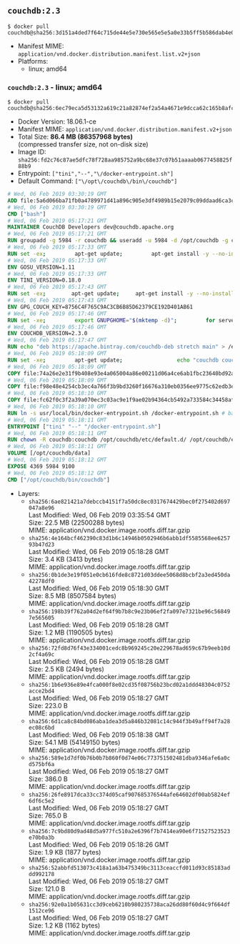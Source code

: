 ## `couchdb:2.3`

```console
$ docker pull couchdb@sha256:3d151a4ded7f64c715de44e5e730e565e5e5a0e33b5ff5b586dab4e0ce72db67
```

-	Manifest MIME: `application/vnd.docker.distribution.manifest.list.v2+json`
-	Platforms:
	-	linux; amd64

### `couchdb:2.3` - linux; amd64

```console
$ docker pull couchdb@sha256:6ec79eca5d53132a619c21a82874ef2a54a4671e9dcca62c165b8afc87eecfd8
```

-	Docker Version: 18.06.1-ce
-	Manifest MIME: `application/vnd.docker.distribution.manifest.v2+json`
-	Total Size: **86.4 MB (86357968 bytes)**  
	(compressed transfer size, not on-disk size)
-	Image ID: `sha256:fd2c76c87ae5dfc78f728aa985752a9bc68e37c07b51aaaab0677458825f88b9`
-	Entrypoint: `["tini","--","\/docker-entrypoint.sh"]`
-	Default Command: `["\/opt\/couchdb\/bin\/couchdb"]`

```dockerfile
# Wed, 06 Feb 2019 03:30:19 GMT
ADD file:5a6d066ba71fb0a4789971d41a896c905e3df4989b15e2079c09ddaad6ca3ccd in / 
# Wed, 06 Feb 2019 03:30:19 GMT
CMD ["bash"]
# Wed, 06 Feb 2019 05:17:21 GMT
MAINTAINER CouchDB Developers dev@couchdb.apache.org
# Wed, 06 Feb 2019 05:17:21 GMT
RUN groupadd -g 5984 -r couchdb && useradd -u 5984 -d /opt/couchdb -g couchdb couchdb
# Wed, 06 Feb 2019 05:17:33 GMT
RUN set -ex;         apt-get update;         apt-get install -y --no-install-recommends                 apt-transport-https                 ca-certificates                 dirmngr                 gnupg         ;         rm -rf /var/lib/apt/lists/*
# Wed, 06 Feb 2019 05:17:33 GMT
ENV GOSU_VERSION=1.11
# Wed, 06 Feb 2019 05:17:33 GMT
ENV TINI_VERSION=0.18.0
# Wed, 06 Feb 2019 05:17:43 GMT
RUN set -ex; 		apt-get update; 	apt-get install -y --no-install-recommends wget; 	rm -rf /var/lib/apt/lists/*; 		dpkgArch="$(dpkg --print-architecture | awk -F- '{ print $NF }')"; 		wget -O /usr/local/bin/gosu "https://github.com/tianon/gosu/releases/download/${GOSU_VERSION}/gosu-$dpkgArch"; 	wget -O /usr/local/bin/gosu.asc "https://github.com/tianon/gosu/releases/download/$GOSU_VERSION/gosu-$dpkgArch.asc"; 	export GNUPGHOME="$(mktemp -d)";         for server in $(shuf -e pgpkeys.mit.edu             ha.pool.sks-keyservers.net             hkp://p80.pool.sks-keyservers.net:80             pgp.mit.edu) ; do         gpg --batch --keyserver $server --recv-keys B42F6819007F00F88E364FD4036A9C25BF357DD4 && break || : ;         done; 	gpg --batch --verify /usr/local/bin/gosu.asc /usr/local/bin/gosu; 	rm -rf "$GNUPGHOME" /usr/local/bin/gosu.asc; 	chmod +x /usr/local/bin/gosu; 	gosu nobody true;     	wget -O /usr/local/bin/tini "https://github.com/krallin/tini/releases/download/v${TINI_VERSION}/tini-$dpkgArch"; 	wget -O /usr/local/bin/tini.asc "https://github.com/krallin/tini/releases/download/v${TINI_VERSION}/tini-$dpkgArch.asc"; 	export GNUPGHOME="$(mktemp -d)";         for server in $(shuf -e pgpkeys.mit.edu             ha.pool.sks-keyservers.net             hkp://p80.pool.sks-keyservers.net:80             pgp.mit.edu) ; do         gpg --batch --keyserver $server --recv-keys 595E85A6B1B4779EA4DAAEC70B588DFF0527A9B7 && break || : ;         done; 	gpg --batch --verify /usr/local/bin/tini.asc /usr/local/bin/tini; 	rm -rf "$GNUPGHOME" /usr/local/bin/tini.asc; 	chmod +x /usr/local/bin/tini;         apt-get purge -y --auto-remove wget; 	tini --version
# Wed, 06 Feb 2019 05:17:43 GMT
ENV GPG_COUCH_KEY=8756C4F765C9AC3CB6B85D62379CE192D401AB61
# Wed, 06 Feb 2019 05:17:46 GMT
RUN set -xe;         export GNUPGHOME="$(mktemp -d)";         for server in $(shuf -e pgpkeys.mit.edu             ha.pool.sks-keyservers.net             hkp://p80.pool.sks-keyservers.net:80             pgp.mit.edu) ; do                 gpg --batch --keyserver $server --recv-keys $GPG_COUCH_KEY && break || : ;         done;         gpg --batch --export $GPG_COUCH_KEY > /etc/apt/trusted.gpg.d/couchdb.gpg;         command -v gpgconf && gpgconf --kill all || :;         rm -rf "$GNUPGHOME";         apt-key list
# Wed, 06 Feb 2019 05:17:46 GMT
ENV COUCHDB_VERSION=2.3.0
# Wed, 06 Feb 2019 05:17:47 GMT
RUN echo "deb https://apache.bintray.com/couchdb-deb stretch main" > /etc/apt/sources.list.d/couchdb.list
# Wed, 06 Feb 2019 05:18:09 GMT
RUN set -xe;         apt-get update;                 echo "couchdb couchdb/mode select none" | debconf-set-selections;         DEBIAN_FRONTEND=noninteractive apt-get install -y --allow-downgrades --allow-remove-essential --allow-change-held-packages                 couchdb="$COUCHDB_VERSION"~stretch         ;         rmdir /var/lib/couchdb /var/log/couchdb;         rm /opt/couchdb/data /opt/couchdb/var/log;         mkdir -p /opt/couchdb/data /opt/couchdb/var/log;         chown couchdb:couchdb /opt/couchdb/data /opt/couchdb/var/log;         chmod 777 /opt/couchdb/data /opt/couchdb/var/log;         rm /opt/couchdb/etc/default.d/10-filelog.ini;         rm -rf /var/lib/apt/lists/*
# Wed, 06 Feb 2019 05:18:09 GMT
COPY file:74a26e2e31f9b408e93e4a065004a86e00211d06a4ce6ab1fbc23640bd92a929 in /opt/couchdb/etc/default.d/ 
# Wed, 06 Feb 2019 05:18:09 GMT
COPY file:f98e48e4254cb3ec4a766f3b9bd3260f16676a310eb0356ee9775c62edb3e8f3 in /opt/couchdb/etc/ 
# Wed, 06 Feb 2019 05:18:10 GMT
COPY file:fc62f0c3f2a39a070ec3c03ac9e1f9ae02b94364cb5492a733584c34458af969 in /usr/local/bin 
# Wed, 06 Feb 2019 05:18:10 GMT
RUN ln -s usr/local/bin/docker-entrypoint.sh /docker-entrypoint.sh # backwards compat
# Wed, 06 Feb 2019 05:18:11 GMT
ENTRYPOINT ["tini" "--" "/docker-entrypoint.sh"]
# Wed, 06 Feb 2019 05:18:11 GMT
RUN chown -R couchdb:couchdb /opt/couchdb/etc/default.d/ /opt/couchdb/etc/vm.args
# Wed, 06 Feb 2019 05:18:11 GMT
VOLUME [/opt/couchdb/data]
# Wed, 06 Feb 2019 05:18:12 GMT
EXPOSE 4369 5984 9100
# Wed, 06 Feb 2019 05:18:12 GMT
CMD ["/opt/couchdb/bin/couchdb"]
```

-	Layers:
	-	`sha256:6ae821421a7debccb4151f7a50dc8ec0317674429bec0f275402d697047a8e96`  
		Last Modified: Wed, 06 Feb 2019 03:35:54 GMT  
		Size: 22.5 MB (22500288 bytes)  
		MIME: application/vnd.docker.image.rootfs.diff.tar.gzip
	-	`sha256:4e164bcf462390c83d1b6c14946b0502946b6abb1df5585568ee625793b47d23`  
		Last Modified: Wed, 06 Feb 2019 05:18:28 GMT  
		Size: 3.4 KB (3413 bytes)  
		MIME: application/vnd.docker.image.rootfs.diff.tar.gzip
	-	`sha256:0b1de3e19f051e0cb616fde8c8721d03ddee5068d8bcbf2a3ed450da42278df0`  
		Last Modified: Wed, 06 Feb 2019 05:18:30 GMT  
		Size: 8.5 MB (8507584 bytes)  
		MIME: application/vnd.docker.image.rootfs.diff.tar.gzip
	-	`sha256:198b39f762a04d2ef64f9b7b8c9e23b06ef2fa097e7321be96c568497e565605`  
		Last Modified: Wed, 06 Feb 2019 05:18:28 GMT  
		Size: 1.2 MB (1190505 bytes)  
		MIME: application/vnd.docker.image.rootfs.diff.tar.gzip
	-	`sha256:72fd8d76f43e334001cedc8b969245c20e229678ad659c67b9eeb10d2cf4a69c`  
		Last Modified: Wed, 06 Feb 2019 05:18:28 GMT  
		Size: 2.5 KB (2494 bytes)  
		MIME: application/vnd.docker.image.rootfs.diff.tar.gzip
	-	`sha256:1b6e936e89e4fca000f8e02cd35f08756b23bcd02a1ddd48304c0752acce2bd4`  
		Last Modified: Wed, 06 Feb 2019 05:18:27 GMT  
		Size: 223.0 B  
		MIME: application/vnd.docker.image.rootfs.diff.tar.gzip
	-	`sha256:6d1ca8c84bd086aba1dea3d5a846b32081c14c944f3b49aff94f7a28ec08c6bd`  
		Last Modified: Wed, 06 Feb 2019 05:18:38 GMT  
		Size: 54.1 MB (54149150 bytes)  
		MIME: application/vnd.docker.image.rootfs.diff.tar.gzip
	-	`sha256:589e1d7df0b76b0b7b860f0d74e06c773751502481dba9346afe6a0cd575bf6a`  
		Last Modified: Wed, 06 Feb 2019 05:18:27 GMT  
		Size: 386.0 B  
		MIME: application/vnd.docker.image.rootfs.diff.tar.gzip
	-	`sha256:26fe8917dca33cc374d05caf907685376544afe64602df00ab5824ef6df6c5e2`  
		Last Modified: Wed, 06 Feb 2019 05:18:27 GMT  
		Size: 765.0 B  
		MIME: application/vnd.docker.image.rootfs.diff.tar.gzip
	-	`sha256:7c9bd80d9ad48d5a977fc510a2e6396f7b7414ea90e6f71527523523e70b0a3b`  
		Last Modified: Wed, 06 Feb 2019 05:18:26 GMT  
		Size: 1.9 KB (1877 bytes)  
		MIME: application/vnd.docker.image.rootfs.diff.tar.gzip
	-	`sha256:52abbfd513073c418a1a63b475349bc3113ceaccfd011d93c85183addd992178`  
		Last Modified: Wed, 06 Feb 2019 05:18:27 GMT  
		Size: 121.0 B  
		MIME: application/vnd.docker.image.rootfs.diff.tar.gzip
	-	`sha256:92e0a1b05631cc3d9ceb6210b980235738aca26dd80f60d4c9f664df1512ce96`  
		Last Modified: Wed, 06 Feb 2019 05:18:27 GMT  
		Size: 1.2 KB (1162 bytes)  
		MIME: application/vnd.docker.image.rootfs.diff.tar.gzip
